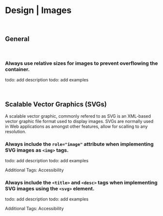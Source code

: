 # Design | Images
<br>


## General
<br>


### Always use relative sizes for images to prevent overflowing the container.

todo: add description
todo: add examples

<br>


## Scalable Vector Graphics (SVGs)

A scalable vector graphic, commonly refered to as SVG is an XML-based vector graphic file format used to display images. SVGs are normally used in Web applications as
amongst other features, allow for scalling to any resolution.
<br>


### Always include the `role="image"` attribute when implementing SVG images as `<img>` tags.

todo: add description
todo: add examples

Additional Tags: Accessibility
<br>


### Always include the `<title>` and `<desc>` tags when implementing SVG images using the `<svg>` element.

todo: add description
todo: add examples

Additional Tags: Accessibility
<br>


